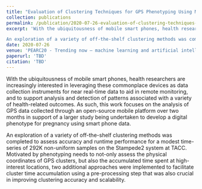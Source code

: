 ```yaml
---
title: "Evaluation of Clustering Techniques for GPS Phenotyping Using Mobile Sensor Data"
collection: publications
permalink: /publication/2020-07-26-evaluation-of-clustering-techniques-for-gps-phenotyping-using-mobile-sensor-data
excerpt: 'With the ubiquitousness of mobile smart phones, health researchers are increasingly interested in leveraging these commonplace devices as data collection instruments for near real-time data to aid in remote monitoring, and to support analysis and detection of patterns associated with a variety of health-related outcomes. As such, this work focuses on the analysis of GPS data collected through an open-source mobile platform over two months in support of a larger study being undertaken to develop a digital phenotype for pregnancy using smart phone data. 

An exploration of a variety of off-the-shelf clustering methods was completed to assess accuracy and runtime performance for a modest time-series of 292K non-uniform samples on the Stampede2 system at TACC. Motivated by phenotyping needs to not-only assess the physical coordinates of GPS clusters, but also the accumulated time spent at high-interest locations, two additional approaches were implemented to facilitate cluster time accumulation using a pre-processing step that was also crucial in improving clustering accuracy and scalability.'
date: 2020-07-26
venue: 'PEARC20 - Trending now – machine learning and artificial intelligence'
paperurl: 'TBD'
citation: 'TBD'
---
```

With the ubiquitousness of mobile smart phones, health researchers are increasingly interested in leveraging these commonplace devices as data collection instruments for near real-time data to aid in remote monitoring, and to support analysis and detection of patterns associated with a variety of health-related outcomes. As such, this work focuses on the analysis of GPS data collected through an open-source mobile platform over two months in support of a larger study being undertaken to develop a digital phenotype for pregnancy using smart phone data. 

An exploration of a variety of off-the-shelf clustering methods was completed to assess accuracy and runtime performance for a modest time-series of 292K non-uniform samples on the Stampede2 system at TACC. Motivated by phenotyping needs to not-only assess the physical coordinates of GPS clusters, but also the accumulated time spent at high-interest locations, two additional approaches were implemented to facilitate cluster time accumulation using a pre-processing step that was also crucial in improving clustering accuracy and scalability.

